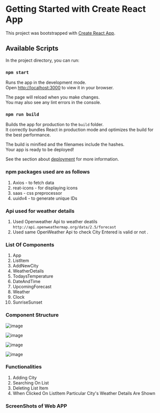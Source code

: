 # Getting Started with Create React App

This project was bootstrapped with [Create React App](https://github.com/facebook/create-react-app).

## Available Scripts

In the project directory, you can run:

### `npm start`

Runs the app in the development mode.\
Open [http://localhost:3000](http://localhost:3000) to view it in your browser.

The page will reload when you make changes.\
You may also see any lint errors in the console.

### `npm run build`

Builds the app for production to the `build` folder.\
It correctly bundles React in production mode and optimizes the build for the best performance.

The build is minified and the filenames include the hashes.\
Your app is ready to be deployed!

See the section about [deployment](https://facebook.github.io/create-react-app/docs/deployment) for more information.

### npm packages used are as follows

1. Axios         - to fetch data 
2. reat-icons    - for displaying icons
3. saas          - css preprocessor
4. uuidv4        - to generate unique IDs


### Api used for weather details

1. Used Openweather Api to weather deatils `http://api.openweathermap.org/data/2.5/forecast`
2. Used same OpenWeather Api to check City Entered is valid or not .


### List Of Components 
1. App 
2. ListItem
3. AddNewCity
4. WeatherDetails
5. TodaysTemperature
6. DateAndTime 
7. UpcomingForecast
8. Weather
9. Clock
10. SunriseSunset


### Component Structure
![image](https://user-images.githubusercontent.com/67903748/198067921-e25b5b3b-66e8-459c-b059-5385072447cb.png)

![image](https://user-images.githubusercontent.com/67903748/198068430-7276faa1-ed32-4684-af94-1f08f0d4da1a.png)

![image](https://user-images.githubusercontent.com/67903748/198067774-1e616e52-aadb-4812-8cd9-1fdf8804b12c.png)

![image](https://user-images.githubusercontent.com/67903748/198066073-3ccaf989-c3f2-4b18-acbf-5d992c49f102.png)


### Functionalities 

1.  Adding City 
2.  Searching On List
3.  Deleting List Item
4.  When Clicked On ListItem Particular City's Weather Details Are Shown


### ScreenShots of Web APP



     
